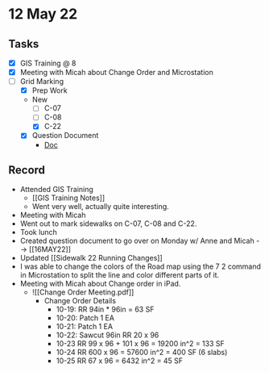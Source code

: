 # 12 May 22
## Tasks
- [x] GIS Training @ 8 
- [x] Meeting with Micah about Change Order and Microstation
- [ ] Grid Marking
	- [x] Prep Work
	- New
		- [ ] C-07
		- [ ] C-08
		- [x] C-22
	- [x] Question Document
		- [Doc](https://docs.google.com/document/d/10adbr7u0BQQJoUbUrfQuOEOm97UR9ODEm7Kg_mFGNX0/edit?usp=sharing)
## Record
- Attended GIS Training
	- [[GIS Training Notes]]
	- Went very well, actually quite interesting. 
- Meeting with Micah
- Went out to mark sidewalks on C-07, C-08 and C-22.
- Took lunch
- Created question document to go over on Monday w/ Anne and Micah --> [[16MAY22]]
- Updated [[Sidewalk 22 Running Changes]]
- I was able to change the colors of the Road map using the 7 2 command in Microstation to split the line and color different parts of it.
- Meeting with Micah about Change order in iPad. 
	- ![[Change Order Meeting.pdf]]
		- Change Order Details
			- 10-19: RR 94in * 96in = 63 SF
			- 10-20: Patch 1 EA
			- 10-21: Patch 1 EA
			- 10-22: Sawcut 96in RR 20 x 96
			- 10-23 RR 99 x 96 + 101 x 96 = 19200 in^2 =  133 SF
			- 10-24 RR 600 x 96 = 57600 in^2 = 400 SF (6 slabs)
			- 10-25 RR 67 x 96 = 6432 in^2 = 45 SF